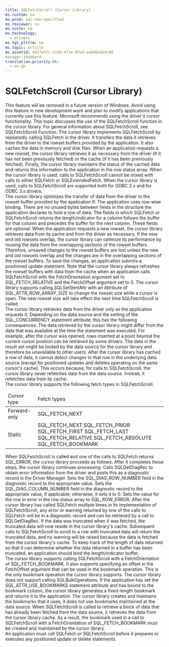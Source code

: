 ```yaml
---
title: SQLFetchScroll (Cursor Library)
ms.custom: na
ms.prod: sql-non-specified
ms.reviewer: na
ms.suite: na
ms.technology: 
  - drivers
ms.tgt_pltfrm: na
ms.topic: article
ms.assetid: 4417e57c-31dd-475e-8fe9-eab00a459c80
manager:jhubbard
translation.priority.ht: 
  - en-gb
---
```

# SQLFetchScroll (Cursor Library)
<?xml version="1.0" encoding="utf-8"?>
<developerReferenceWithoutSyntaxDocument xmlns="http://ddue.schemas.microsoft.com/authoring/2003/5" xmlns:xlink="http://www.w3.org/1999/xlink" xmlns:xsi="http://www.w3.org/2001/XMLSchema-instance" xsi:schemaLocation="http://ddue.schemas.microsoft.com/authoring/2003/5 http://dduestorage.blob.core.windows.net/ddueschema/developer.xsd">
  <introduction>
    <alert class="important">
      <para>This feature will be removed in a future version of Windows. Avoid using this feature in new development work and plan to modify applications that currently use this feature. Microsoft recommends using the driver's cursor functionality.</para>
    </alert>
    <para>This topic discusses the use of the <legacyBold>SQLFetchScroll</legacyBold> function in the cursor library. For general information about <legacyBold>SQLFetchScroll</legacyBold>, see <legacyLink xlink:href="c0243667-428c-4dda-ae91-3c307616a1ac">SQLFetchScroll Function</legacyLink>.</para>
    <para>The cursor library implements <legacyBold>SQLFetchScroll</legacyBold> by repeatedly calling <legacyBold>SQLFetch</legacyBold> in the driver. It transfers the data it retrieves from the driver to the rowset buffers provided by the application. It also caches the data in memory and disk files. When an application requests a new rowset, the cursor library retrieves it as necessary from the driver (if it has not been previously fetched) or the cache (if it has been previously fetched). Finally, the cursor library maintains the status of the cached data and returns this information to the application in the row status array.</para>
    <para>When the cursor library is used, calls to <legacyBold>SQLFetchScroll</legacyBold> cannot be mixed with calls to either <legacyBold>SQLFetch</legacyBold> or <legacyBold>SQLExtendedFetch</legacyBold>.</para>
    <para>When the cursor library is used, calls to <legacyBold>SQLFetchScroll</legacyBold> are supported both for ODBC 2.<legacyItalic>x</legacyItalic> and for ODBC 3.<legacyItalic>x</legacyItalic> drivers.</para>
  </introduction>
  <section>
    <title>Rowset Buffers</title>
    <content>
      <para>The cursor library optimizes the transfer of data from the driver to the rowset buffer provided by the application if:  </para>
      <list class="bullet">
        <listItem>
          <para>The application uses row-wise binding.</para>
        </listItem>
        <listItem>
          <para>There are no unused bytes between fields in the structure the application declares to hold a row of data.</para>
        </listItem>
        <listItem>
          <para>The fields in which <legacyBold>SQLFetch</legacyBold> or <legacyBold>SQLFetchScroll</legacyBold> returns the length/indicator for a column follows the buffer for that column and precedes the buffer for the next column. These fields are optional.</para>
        </listItem>
      </list>
      <para>When the application requests a new rowset, the cursor library retrieves data from its cache and from the driver as necessary. If the new and old rowsets overlap, the cursor library can optimize its performance by reusing the data from the overlapping sections of the rowset buffers. Therefore, unsaved changes to the rowset buffers are lost unless the new and old rowsets overlap and the changes are in the overlapping sections of the rowset buffers. To save the changes, an application submits a positioned update statement.</para>
      <para>Note that the cursor library always refreshes the rowset buffers with data from the cache when an application calls <legacyBold>SQLFetchScroll</legacyBold> with the <legacyItalic>FetchOrientation</legacyItalic> argument set to SQL_FETCH_RELATIVE and the <legacyItalic>FetchOffset</legacyItalic> argument set to 0.</para>
      <para>The cursor library supports calling <legacyBold>SQLSetStmtAttr</legacyBold> with an <legacyItalic>Attribute</legacyItalic> of SQL_ATTR_ROW_ARRAY_SIZE to change the rowset size while a cursor is open. The new rowset size will take effect the next time <legacyBold>SQLFetchScroll</legacyBold> is called.</para>
    </content>
  </section>
  <section>
    <title>Result Set Membership</title>
    <content>
      <para>The cursor library retrieves data from the driver only as the application requests it. Depending on the data source and the setting of the SQL_CONCURRENCY statement attribute, this has the following consequences:  </para>
      <list class="bullet">
        <listItem>
          <para>The data retrieved by the cursor library might differ from the data that was available at the time the statement was executed. For example, after the cursor was opened, rows inserted at a point beyond the current cursor position can be retrieved by some drivers.</para>
        </listItem>
        <listItem>
          <para>The data in the result set might be locked by the data source for the cursor library and therefore be unavailable to other users.</para>
        </listItem>
      </list>
      <para>After the cursor library has cached a row of data, it cannot detect changes to that row in the underlying data source (except for positioned updates and deletes operating on the same cursor's cache). This occurs because, for calls to <legacyBold>SQLFetchScroll</legacyBold>, the cursor library never refetches data from the data source. Instead, it refetches data from its cache.</para>
    </content>
  </section>
  <section>
    <title>Scrolling</title>
    <content>
      <para>The cursor library supports the following fetch types in <legacyBold>SQLFetchScroll</legacyBold>.</para>
      <table xmlns:caps="http://schemas.microsoft.com/build/caps/2013/11">
        <thead>
          <tr>
            <TD>
              <para>Cursor type</para>
            </TD>
            <TD>
              <para>Fetch types</para>
            </TD>
          </tr>
        </thead>
        <tbody>
          <tr>
            <TD>
              <para>Forward-only</para>
            </TD>
            <TD>
              <para>SQL_FETCH_NEXT</para>
            </TD>
          </tr>
          <tr>
            <TD>
              <para>Static</para>
            </TD>
            <TD>
              <para>SQL_FETCH_NEXT</para>
              <para>SQL_FETCH_PRIOR</para>
              <para>SQL_FETCH_FIRST</para>
              <para>SQL_FETCH_LAST</para>
              <para>SQL_FETCH_RELATIVE</para>
              <para>SQL_FETCH_ABSOLUTE</para>
              <para>SQL_FETCH_BOOKMARK</para>
            </TD>
          </tr>
        </tbody>
      </table>
    </content>
  </section>
  <section>
    <title>Errors</title>
    <content>
      <para>When <legacyBold>SQLFetchScroll</legacyBold> is called and one of the calls to <legacyBold>SQLFetch</legacyBold> returns SQL_ERROR, the cursor library proceeds as follows. After it completes these steps, the cursor library continues processing.  </para>
      <list class="ordered">
        <listItem>
          <para>Calls <legacyBold>SQLGetDiagRec</legacyBold> to obtain error information from the driver and posts this as a diagnostic record in the Driver Manager.</para>
        </listItem>
        <listItem>
          <para>Sets the SQL_DIAG_ROW_NUMBER field in the diagnostic record to the appropriate value.</para>
        </listItem>
        <listItem>
          <para>Sets the SQL_DIAG_COLUMN_NUMBER field in the diagnostic record to the appropriate value, if applicable; otherwise, it sets it to 0.</para>
        </listItem>
        <listItem>
          <para>Sets the value for the row in error in the row status array to SQL_ROW_ERROR.</para>
        </listItem>
      </list>
      <para>After the cursor library has called <legacyBold>SQLFetch</legacyBold> multiple times in its implementation of <legacyBold>SQLFetchScroll</legacyBold>, any error or warning returned by one of the calls to <legacyBold>SQLFetch</legacyBold> will be in a diagnostic record and can be retrieved by a call to <legacyBold>SQLGetDiagRec</legacyBold>. If the data was truncated when it was fetched, the truncated data will now reside in the cursor library's cache. Subsequent calls to <legacyBold>SQLFetchScroll</legacyBold> to scroll to a row with truncated data will return the truncated data, and no warning will be raised because the data is fetched from the cursor library's cache. To keep track of the length of data returned so that it can determine whether the data returned in a buffer has been truncated, an application should bind the length/indicator buffer.</para>
    </content>
  </section>
  <section>
    <title>Bookmark Operations</title>
    <content>
      <para>The cursor library supports calling <legacyBold>SQLFetchScroll</legacyBold> with a <legacyItalic>FetchOrientation</legacyItalic> of SQL_FETCH_BOOKMARK. It also supports specifying an offset in the <legacyItalic>FetchOffset</legacyItalic> argument that can be used in the bookmark operation. This is the only bookmark operation the cursor library supports. The cursor library does not support calling <legacyBold>SQLBulkOperations</legacyBold>.</para>
      <para>If the application has set the SQL_ATTR_USE_BOOKMARKS statement attribute and has bound to the bookmark column, the cursor library generates a fixed-length bookmark and returns it to the application. The cursor library creates and maintains the bookmarks that it uses; it does not use bookmarks maintained at the data source. When <legacyBold>SQLFetchScroll</legacyBold> is called to retrieve a block of data that has already been fetched from the data source, it retrieves the data from the cursor library cache. As a result, the bookmark used in a call to <legacyBold>SQLFetchScroll</legacyBold> with a <legacyItalic>FetchOrientation</legacyItalic> of SQL_FETCH_BOOKMARK must be created and maintained by the cursor library.</para>
    </content>
  </section>
  <section>
    <title>Interaction with Other Functions</title>
    <content>
      <para>An application must call <legacyBold>SQLFetch</legacyBold> or <legacyBold>SQLFetchScroll</legacyBold> before it prepares or executes any positioned update or delete statements.</para>
    </content>
  </section>
  <relatedTopics />
</developerReferenceWithoutSyntaxDocument>